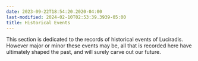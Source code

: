 ```yaml
---
date: 2023-09-22T18:54:20.2020-04:00
last-modified: 2024-02-10T02:53:39.3939-05:00
title: Historical Events
---
```

This section is dedicated to the records of historical events of Luciradis. However major or minor these events may be, all that is recorded here have ultimately shaped the past, and will surely carve out our future.